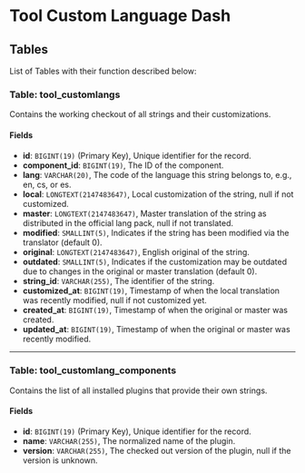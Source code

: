 # Tool Custom Language Dash

## Tables

List of Tables with their function described below:

### Table: tool_customlangs

Contains the working checkout of all strings and their customizations.

#### Fields

- **id**: `BIGINT(19)` (Primary Key), Unique identifier for the record.
- **component_id**: `BIGINT(19)`, The ID of the component.
- **lang**: `VARCHAR(20)`, The code of the language this string belongs to, e.g., en, cs, or es.
- **local**: `LONGTEXT(2147483647)`, Local customization of the string, null if not customized.
- **master**: `LONGTEXT(2147483647)`, Master translation of the string as distributed in the official lang pack, null if not translated.
- **modified**: `SMALLINT(5)`, Indicates if the string has been modified via the translator (default 0).
- **original**: `LONGTEXT(2147483647)`, English original of the string.
- **outdated**: `SMALLINT(5)`, Indicates if the customization may be outdated due to changes in the original or master translation (default 0).
- **string_id**: `VARCHAR(255)`, The identifier of the string.
- **customized_at**: `BIGINT(19)`, Timestamp of when the local translation was recently modified, null if not customized yet.
- **created_at**: `BIGINT(19)`, Timestamp of when the original or master was created.
- **updated_at**: `BIGINT(19)`, Timestamp of when the original or master was recently modified.

---

### Table: tool_customlang_components

Contains the list of all installed plugins that provide their own strings.

#### Fields

- **id**: `BIGINT(19)` (Primary Key), Unique identifier for the record.
- **name**: `VARCHAR(255)`, The normalized name of the plugin.
- **version**: `VARCHAR(255)`, The checked out version of the plugin, null if the version is unknown.
